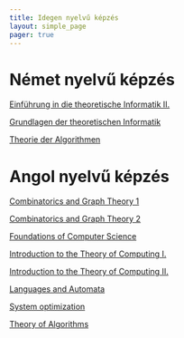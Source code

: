 ```yaml
---
title: Idegen nyelvű képzés
layout: simple_page 
pager: true 
---
```





Német nyelvű képzés
=================


[Einführung in die theoretische Informatik II.](https://portal.vik.bme.hu/kepzes/targyak/VIMA2603/)

[Grundlagen der theoretischen Informatik](https://portal.vik.bme.hu/kepzes/targyak/VIMA2555/)

[Theorie der Algorithmen](https://portal.vik.bme.hu/kepzes/targyak/VIMA2607/)


Angol nyelvű képzés
===================

[Combinatorics and Graph Theory 1](http://www.cs.bme.hu/~csakany/itc2)

[Combinatorics and Graph Theory 2](https://users.renyi.hu/~geza/kombi2-english/)

[Foundations of Computer Science](http://cs.bme.hu/fcs/)

[Introduction to the Theory of Computing I.](http://www.cs.bme.hu/itc1/)

[Introduction to the Theory of Computing II.](http://www.cs.bme.hu/itc2/)

[Languages and Automata](https://www.cs.bme.hu/~friedl/la)

[System optimization](https://portal.vik.bme.hu/kepzes/targyak/VISZMA02/en/)

[Theory of Algorithms](http://cs.bme.hu/thalg/)

